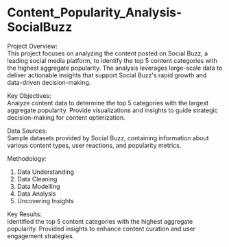 # Content_Popularity_Analysis-SocialBuzz

Project Overview:\
This project focuses on analyzing the content posted on Social Buzz, a leading social media platform, to identify the top 5 content categories with the highest aggregate popularity. The analysis leverages large-scale data to deliver actionable insights that support Social Buzz's rapid growth and data-driven decision-making.

Key Objectives:\
Analyze content data to determine the top 5 categories with the largest aggregate popularity.
Provide visualizations and insights to guide strategic decision-making for content optimization.

Data Sources:\
Sample datasets provided by Social Buzz, containing information about various content types, user reactions, and popularity metrics.

Methodology:
1. Data Understanding
2. Data Cleaning
3. Data Modelling
4. Data Analysis
5. Uncovering Insights

Key Results:\
Identified the top 5 content categories with the highest aggregate popularity.
Provided insights to enhance content curation and user engagement strategies.
